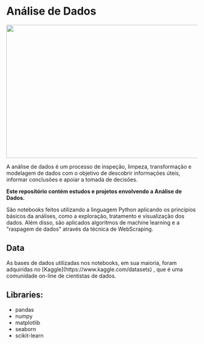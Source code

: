 # Análise de Dados

<div align="center">
<img src="https://cdn.pixabay.com/photo/2021/05/11/17/21/charts-6246450_960_720.png" width="650px" height="350px"  />
</div>

<p> A análise de dados é um processo de inspeção, limpeza, transformação e modelagem de dados com o objetivo de descobrir informações úteis, informar conclusões e apoiar a tomada de decisões.
  
**Este repositório contém estudos e projetos envolvendo a Análise de Dados.**
<p>São notebooks feitos utilizando a linguagem Python aplicando os princípios básicos da análises, como a exploração, tratamento e visualização dos dados.
Além disso, são aplicados algoritmos de machine learning e a "raspagem de dados" através da técnica de WebScraping. 


  
## Data
<p> As bases de dados utilizadas nos notebooks, em sua maioria, foram adquiridas no [Kaggle](https://www.kaggle.com/datasets) , que é uma comunidade on-line de cientistas de dados.

  
## Libraries:
  * pandas
  * numpy
  * matplotlib
  * seaborn
  * scikit-learn
